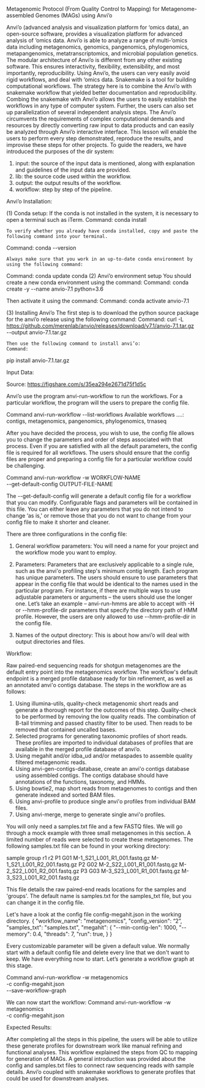 Metagenomic Protocol (From Quality Control to Mapping) for Metagenome-assembled Genomes (MAGs) using Anvi’o     

Anvi’o (advanced analysis and visualization platform for ‘omics data), an open-source software, provides a visualization platform for advanced analysis of ‘omics data. Anvi’o is able to analyze a range of multi-’omics data including metagenomics, genomics, pangenomics, phylogenomics, metapangenomics, metatranscriptomics, and microbial population genetics. The modular architecture of Anvi’o is different from any other existing software. This ensures interactivity, flexibility, extensibility, and most importantly, reproducibility. Using Anvi’o, the users can very easily avoid rigid workflows, and deal with ‘omics data. Snakemake is a tool for building computational workflows. The strategy here is to combine the Anvi’o with snakemake workflow that yielded better documentation and reproducibility. Combing the snakemake with Anvi’o allows the users to easily establish the workflows in any type of computer system. Further, the users can also set up parallelization of several independent analysis steps. The Anvi’o circumvents the requirements of complex computational demands and resources by directly converting raw input to data products and can easily be analyzed through Anvi’o interactive interface.  This lesson will enable the users to perform every step demonstrated, reproduce the results, and improvise these steps for other projects. To guide the readers, we have introduced the purposes of the dir system:

1.	input: the source of the input data is mentioned, along with explanation and guidelines of the input data are provided.
2.	lib: the source code used within the workflow.
3.	output: the output results of the workflow.
4.	workflow: step by step of the pipeline.   

Anvi’o Installation:

(1)	Conda setup: If the conda is not installed in the system, it is necessary to open a terminal such as iTerm.
Command:
conda install

	To verify whether you already have conda installed, copy and paste the following command into your terminal.
Command:
conda --version

	Always make sure that you work in an up-to-date conda environment by using the following command:
Command:
conda update conda
(2)	Anvi’o environment setup
	You should create a new conda environment using the command:
	Command:
	conda create -y --name anvio-7.1 python=3.6

Then activate it using the command:
Command:
	conda activate anvio-7.1

(3)	Installing Anvi’o
The first step is to download the python source package for the anvi’o release using the following command:
Command: 
	curl -L https://github.com/merenlab/anvio/releases/download/v7.1/anvio-7.1.tar.gz \
        --output anvio-7.1.tar.gz

	Then use the following command to install anvi’o:
	Command:
pip install anvio-7.1.tar.gz


Input Data:

Source: https://figshare.com/s/35ea294e2671d75f1d5c

Anvi’o use the program anvi-run-workflow to run the workflows. For a particular workflow, the program will the users to prepare the config file.

Command
anvi-run-workflow --list-workflows
Available workflows ....: contigs, metagenomics, pangenomics, phylogenomics, trnaseq

After you have decided the process, you wish to use, the config file allows you to change the parameters and order of steps associated with that process. Even if you are satisfied with all the default parameters, the config file is required for all workflows. The users should ensure that the config files are proper and preparing a config file for a particular workflow could be challenging. 

Command
anvi-run-workflow -w WORKFLOW-NAME \
                  --get-default-config OUTPUT-FILE-NAME

The --get-default-config will generate a default config file for a workflow that you can modify. Configurable flags and parameters will be contained in this file. You can either leave any parameters that you do not intend to change ‘as is,' or remove those that you do not want to change from your config file to make it shorter and cleaner.

There are three configurations in the config file:

1.	General workflow parameters: You will need a name for your project and the workflow mode you want to employ.
2.	Parameters: Parameters that are exclusively applicable to a single rule, such as the anvi'o profiling step's minimum contig length. Each program has unique parameters. The users should ensure to use parameters that appear in the config file that would be identical to the names used in the particular program. For instance, if there are multiple ways to use adjustable parameters or arguments – the users should use the longer one. Let’s take an example – anvi-run-hmms are able to accept with -H or --hmm-profile-dir parameters that specify the directory path of HMM profile. However, the users are only allowed to use --hmm-profile-dir in the config file.

3.	Names of the output directory: This is about how anvi’o will deal with output directories and files. 

Workflow:

Raw paired-end sequencing reads for shotgun metagenomes are the default entry point into the metagenomics workflow. The workflow's default endpoint is a merged profile database ready for bin refinement, as well as an annotated anvi'o contigs database. The steps in the workflow are as follows:

1.	Using illumina-utils, quality-check metagenomic short reads and generate a thorough report for the outcomes of this step. Quality-check to be performed by removing the low quality reads. The combination of B-tail trimming and passed chastity filter to be used. Then reads to be removed that contained uncalled bases.
2.	Selected programs for generating taxonomic profiles of short reads. These profiles are imported to individual databases of profiles that are available in the merged profile database of anvi’o.
3.	Using megahit and/or idba_ud and/or metaspades to assemble quality filtered metagenomic reads.
4.	Using anvi-gen-contigs-database, create an anvi'o contigs database using assembled contigs. The contigs database should have annotations of the functions, taxonomy, and HMMs.
5.	Using bowtie2, map short reads from metagenomes to contigs and then generate indexed and sorted BAM files.
6.	Using anvi-profile to produce single anvi'o profiles from individual BAM files.
7.	Using anvi-merge, merge to generate single anvi'o profiles.

You will only need a samples.txt file and a few FASTQ files. We will go through a mock example with three small metagenomes in this section. A limited number of reads were selected to create these metagenomes. The following samples.txt file can be found in your working directory:

sample	group	r1	r2
P1	G01	M-1_S21_L001_R1_001.fastq.gz	M-1_S21_L001_R2_001.fastq.gz
P2	G02	M-2_S22_L001_R1_001.fastq.gz	M-2_S22_L001_R2_001.fastq.gz
P3	G03	M-3_S23_L001_R1_001.fastq.gz	M-3_S23_L001_R2_001.fastq.gz

This file details the raw paired-end reads locations for the samples and 'groups'. The default name is samples.txt for the samples_txt file, but you can change it in the config file.

Let's have a look at the config file config-megahit.json in the working directory.
{
    "workflow_name": "metagenomics",
    "config_version": “2”,
    "samples_txt": "samples.txt",
 "megahit": {
        "--min-contig-len": 1000,
        "--memory": 0.4,
        "threads": 7,
        "run": true,
    }
}

Every customizable parameter will be given a default value. We normally start with a default config file and delete every line that we don't want to keep. We have everything now to start. Let’s generate a workflow graph at this stage.

Command
anvi-run-workflow -w metagenomics \
                  -c config-megahit.json \
                  --save-workflow-graph

We can now start the workflow:
Command
anvi-run-workflow -w metagenomics \
                  -c config-megahit.json

Expected Results:


After completing all the steps in this pipeline,  the users will be able to utilize these generate profiles for downstream work like manual refining and functional analyses. This workflow explained the steps from QC to mapping for generation of MAGs. A general introduction was provided about the config and samples.txt files to connect raw sequencing reads with sample details. Anvi’o coupled with snakemake workflows to generate profiles that could be used for downstream analyses.






									
